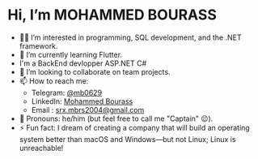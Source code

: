 # Hi, I’m MOHAMMED BOURASS

- 👨‍💻 I’m interested in programming, SQL development, and the .NET framework. 
- 🌱 I’m currently learning Flutter.
- I'm a BackEnd devlopper ASP.NET C# 
- 🤝 I’m looking to collaborate on team projects.
- 📫 How to reach me:
  - Telegram: [@mb0629](https://t.me/mb0629)
  - LinkedIn: [Mohammed Bourass](https://www.linkedin.com/in/mohammed-bourass-39538a293/)
  - Email : srx.mbrs2004@gmail.com
- 💬 Pronouns: he/him (but feel free to call me "Captain" 😉).
- ⚡ Fun fact: I dream of creating a company that will build an operating system better than macOS and Windows—but not Linux; Linux is unreachable!

<!---
mohammedbourass-youssef/mohammedbourass-youssef is a ✨ special ✨ repository because its `README.md` (this file) appears on your GitHub profile.
You can click the Preview link to take a look at your changes.
--->
